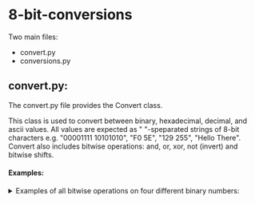 # 8-bit-conversions

Two main files:
  * convert.py
  * conversions.py
    
## convert.py:

  The convert.py file provides the Convert class.
  
  This class is used to convert between binary, hexadecimal, decimal, and ascii values.  All values are expected as " "-speparated strings of 8-bit characters e.g. "00001111 10101010", "F0 5E", "129 255", "Hello There".  Convert also includes bitwise operations: and, or, xor, not (invert) and bitwise shifts.
  
#### Examples:
<details><summary>Examples of all bitwise operations on four different binary numbers:</summary>
<p>

```
binaries = [bin_one, bin_two, bin_three, bin_four]

print("Not:")
[print(convert.logical_not(bin)) for bin in binaries]
print("\nAnd:")
[[print(convert.logical_and(bin1, bin2)) for bin1 in binaries] for bin2 in binaries]
print("\nOr:")
[[print(convert.logical_or(bin1, bin2)) for bin1 in binaries] for bin2 in binaries]
print("\nXor:")
[[print(convert.logical_xor(bin1, bin2)) for bin1 in binaries] for bin2 in binaries]
print("\nBitwise Shift:")
[[print((convert.bitwise_shift(bin, 1, 2)), (convert.bitwise_shift(bin, 0, 2))) for bin in binaries]
```

Will output:

Not:
10101010
00011111
11001100 10101010
00011111 11110000

And:
01010101
01000000
00010001 01010101
01000000 00000101
01000000
11100000
00100000 01000000
11100000 00000000
00010001 01010101
00100000 01000000
00110011 01010101
00100000 00000101
01000000 00000101
11100000 00000000
00100000 00000101
11100000 00001111

Or:
01010101
11110101
01110111 01010101
11110101 01011111
11110101
11100000
11110011 11110101
11100000 11101111
01110111 01010101
11110011 11110101
00110011 01010101
11110011 01011111
11110101 01011111
11100000 11101111
11110011 01011111
11100000 00001111

Xor:
00000000
10110101
01100110 00000000
10110101 01011010
10110101
00000000
11010011 10110101
00000000 11101111
01100110 00000000
11010011 10110101
00000000 00000000
11010011 01011010
10110101 01011010
00000000 11101111
11010011 01011010
00000000 00000000

Bitwise Shift:
00010101 01010100
00111000 10000000
00001100 01010100
00111000 00111100</p>
</details>
